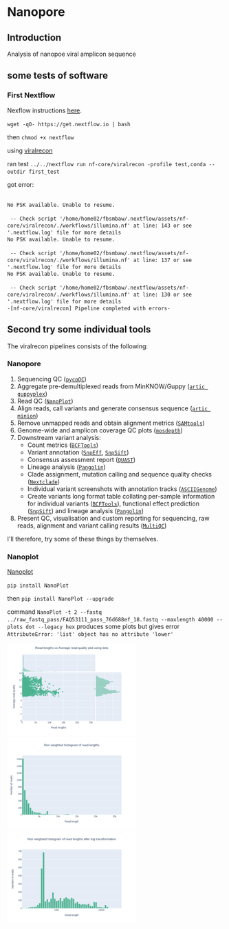 # Nanopore
## Introduction

Analysis of nanopoe viral amplicon sequence

## some tests of software

### First Nextflow

Nexflow instructions [here](https://www.nextflow.io/docs/latest/getstarted.html#installation).

`wget -qO- https://get.nextflow.io | bash`

then `chmod +x nextflow`

using [viralrecon](https://nf-co.re/viralrecon)

ran test `../../nextflow run nf-core/viralrecon -profile test,conda --outdir first_test`

got error: 

```

No PSK available. Unable to resume.

 -- Check script '/home/home02/fbsmbaw/.nextflow/assets/nf-core/viralrecon/./workflows/illumina.nf' at line: 143 or see '.nextflow.log' file for more details
No PSK available. Unable to resume.

 -- Check script '/home/home02/fbsmbaw/.nextflow/assets/nf-core/viralrecon/./workflows/illumina.nf' at line: 137 or see '.nextflow.log' file for more details
No PSK available. Unable to resume.

 -- Check script '/home/home02/fbsmbaw/.nextflow/assets/nf-core/viralrecon/./workflows/illumina.nf' at line: 130 or see '.nextflow.log' file for more details
-[nf-core/viralrecon] Pipeline completed with errors-

```

## Second try some individual tools

The viralrecon pipelines consists of the following:

### Nanopore

1. Sequencing QC ([`pycoQC`](https://github.com/a-slide/pycoQC))
2. Aggregate pre-demultiplexed reads from MinKNOW/Guppy ([`artic guppyplex`](https://artic.readthedocs.io/en/latest/commands/))
3. Read QC ([`NanoPlot`](https://github.com/wdecoster/NanoPlot))
4. Align reads, call variants and generate consensus sequence ([`artic minion`](https://artic.readthedocs.io/en/latest/commands/))
5. Remove unmapped reads and obtain alignment metrics ([`SAMtools`](https://sourceforge.net/projects/samtools/files/samtools/))
6. Genome-wide and amplicon coverage QC plots ([`mosdepth`](https://github.com/brentp/mosdepth/))
7. Downstream variant analysis:
   - Count metrics ([`BCFTools`](http://samtools.github.io/bcftools/bcftools.html))
   - Variant annotation ([`SnpEff`](http://snpeff.sourceforge.net/SnpEff.html), [`SnpSift`](http://snpeff.sourceforge.net/SnpSift.html))
   - Consensus assessment report ([`QUAST`](http://quast.sourceforge.net/quast))
   - Lineage analysis ([`Pangolin`](https://github.com/cov-lineages/pangolin))
   - Clade assignment, mutation calling and sequence quality checks ([`Nextclade`](https://github.com/nextstrain/nextclade))
   - Individual variant screenshots with annotation tracks ([`ASCIIGenome`](https://asciigenome.readthedocs.io/en/latest/))
   - Create variants long format table collating per-sample information for individual variants ([`BCFTools`](http://samtools.github.io/bcftools/bcftools.html)), functional effect prediction ([`SnpSift`](http://snpeff.sourceforge.net/SnpSift.html)) and lineage analysis ([`Pangolin`](https://github.com/cov-lineages/pangolin))
8. Present QC, visualisation and custom reporting for sequencing, raw reads, alignment and variant calling results ([`MultiQC`](http://multiqc.info/))

I'll therefore, try some of these things by themselves.

### Nanoplot

[Nanoplot](https://github.com/wdecoster/NanoPlot)

`pip install NanoPlot`

then `pip install NanoPlot --upgrade`

command `NanoPlot -t 2 --fastq ../raw_fastq_pass/FAQ53111_pass_76d688ef_18.fastq --maxlength 40000 --plots dot --legacy hex` produces some plots but gives error
`AttributeError: 'list' object has no attribute 'lower'`


<p float="left">
  <img src="https://github.com/mattbawn/nanopore_FMDV/blob/main/pics/LengthvsQualityScatterPlot_dot.png" width="300" />
  <img src="https://github.com/mattbawn/nanopore_FMDV/blob/main/pics/Non_weightedHistogramReadlength.png" width="300" /> 
  <img src="https://github.com/mattbawn/nanopore_FMDV/blob/main/pics/Non_weightedLogTransformed_HistogramReadlength.png" width="300" />
</p>
